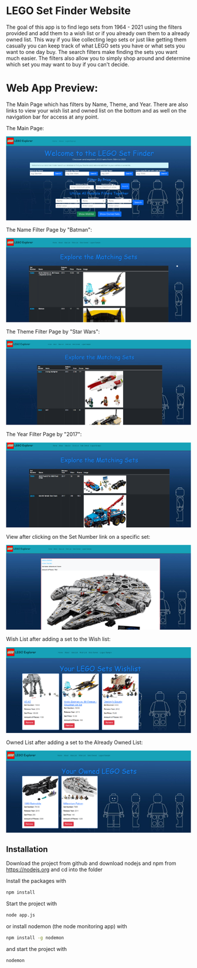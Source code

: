 # LEGO Set Finder Website

The goal of this app is to find lego sets from 1964 - 2021 using the filters provided and add them to a wish list or if you already own them to a already owned list. This way if you like collecting lego sets or just like getting them casually you can keep track of what LEGO sets you have or what sets you want to one day buy. The search filters make finding the sets you want much easier. The filters also allow you to simply shop around and determine which set you may want to buy if you can't decide.

# Web App Preview:

The Main Page which has filters by Name, Theme, and Year. There are also links to view your wish list and owned list on the bottom and as well on the navigation bar for access at any point.

The Main Page:

![plot](./public/images/Main_Page.png)

The Name Filter Page by "Batman":

![plot](./public/images/Name_Page.png)

The Theme Filter Page by "Star Wars":

![plot](./public/images/Theme_Page.png)

The Year Filter Page by "2017":

![plot](./public/images/Year_Page.png)

View after clicking on the Set Number link on a specific set:

![plot](./public/images/Set_Page.png)

Wish List after adding a set to the Wish list:

![plot](./public/images/Wish_Page.png)

Owned List after adding a set to the Already Owned List:

![plot](./public/images/Owned_Page.png)


## Installation
Download the project from github and download nodejs and npm from https://nodejs.org
and cd into the folder

Install the packages with
``` bash
npm install
```
Start the project with
``` bash
node app.js
```
or install nodemon (the node monitoring app) with
``` bash
npm install -g nodemon
```
and start the project with
``` bash
nodemon
```
